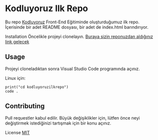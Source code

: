 # Kodluyoruz Ilk Repo

Bu repo [Kodluyoruz](https://kodluyoruz.org) Front-End Eğitiminde oluşturduğumuz ilk repo. İçerisinde bir adet README dosyası, bir adet de index.html barındırıyor.



Installation
Öncelikle projeyi clonelayın. [Buraya sizin reponuzdan aldığınız link gelecek](https://github.com/denizdogankula/kodluyoruzilkrepo.git)


## Usage

Projeyi cloneladıktan sonra Visual Studio Code programında açınız.

Linux için:

```
print("cd kodluyoruzilkrepo")
code .
```



## Contributing

Pull requestler kabul edilir. Büyük değişiklikler için, lütfen önce neyi değiştirmek istediğinizi tartışmak için bir konu açınız.

License
[MIT](https://choosealicense.com/licenses/mit/)


